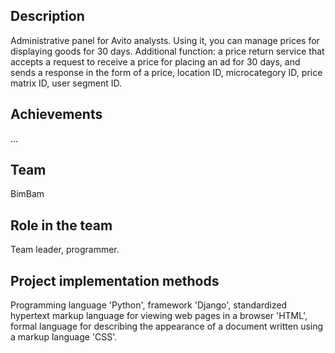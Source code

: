 ## Description
Administrative panel for Avito analysts. Using it, you can manage prices for displaying goods for 30 days. Additional function: a price return service that accepts a request to receive a price for placing an ad for 30 days, and sends a response in the form of a price, location ID, microcategory ID, price matrix ID, user segment ID.

## Achievements
...

## Team
BimBam

## Role in the team
Team leader, programmer.

## Project implementation methods
Programming language 'Python', framework 'Django', standardized hypertext markup language for viewing web pages in a browser 'HTML', formal language for describing the appearance of a document written using a markup language 'CSS'.

